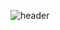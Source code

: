 


![header](https://capsule-render.vercel.app/api?type=soft&color=0:#4169E1,100:a82da8&section=header&text=JeHa%20Kim&fontSize=120)
